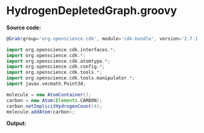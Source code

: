 # HydrogenDepletedGraph.groovy
**Source code:**
```groovy
@Grab(group='org.openscience.cdk', module='cdk-bundle', version='2.7.1')

import org.openscience.cdk.interfaces.*;
import org.openscience.cdk.*;
import org.openscience.cdk.atomtype.*;
import org.openscience.cdk.config.*;
import org.openscience.cdk.tools.*;
import org.openscience.cdk.tools.manipulator.*;
import javax.vecmath.Point3d;

molecule = new AtomContainer();
carbon = new Atom(Elements.CARBON);
carbon.setImplicitHydrogenCount(4);
molecule.addAtom(carbon);
```
**Output:**
```plain
```
